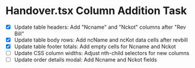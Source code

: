# Handover.tsx Column Addition Task

- [x] Update table headers: Add "Ncname" and "Nckot" columns after "Rev Bill"
- [x] Update table body rows: Add ncName and ncKot data cells after revbill
- [x] Update table footer totals: Add empty cells for Ncname and Nckot
- [ ] Update CSS column widths: Adjust nth-child selectors for new columns
- [ ] Update order details modal: Add Ncname and Nckot fields

